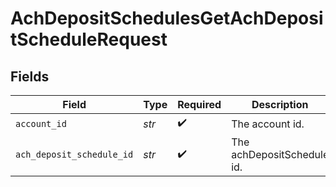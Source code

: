 # AchDepositSchedulesGetAchDepositScheduleRequest


## Fields

| Field                                | Type                                 | Required                             | Description                          | Example                              |
| ------------------------------------ | ------------------------------------ | ------------------------------------ | ------------------------------------ | ------------------------------------ |
| `account_id`                         | *str*                                | :heavy_check_mark:                   | The account id.                      | 01H8FB90ZRRFWXB4XC2JPJ1D4Y           |
| `ach_deposit_schedule_id`            | *str*                                | :heavy_check_mark:                   | The achDepositSchedule id.           | 40eb6b6f-76ff-4dc9-b8a0-b65a7658f8b1 |